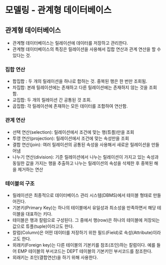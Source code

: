 # 모델링 - 관계형 데이터베이스

## 관계형 데이터베이스

* 관계형 데이터베이스는 릴레이션에 데이터를 저장하고 관리한다.
* 관계형 데이터베이스의 특징은 릴레이션을 사용해서 집합 연산과 관계 연산을 할 수 있다는 것.

### 집합 연산

* 합집합 : 두 개의 릴레이션을 하나로 합하는 것. 중복된 행은 한 번만 조회됨.
* 차집합: 본래 릴레이션에는 존재하고 다른 릴레이션에는 존재하지 않는 것을 조회함.
* 교집합: 두 개의 릴레이션 간 공통된 것 조회.
* 곱집합: 각 릴레이션에 존재하는 모든 데이터를 조합하여 연산함.

### 관계 연산

* 선택 연산\(selection\): 릴레이션에서 조건에 맞는 행\(튜플\)만을 조회
* 투영 연산\(projection\): 릴레이션에서 조건에 맞는 속성만을 조회
* 결합 연산\(join\): 여러 릴레이션의 공통된 속성을 사용해서 새로운 릴레이션을 만들어냄
* 나누기 연산\(division\): 기준 릴레이션에서 나누는 릴레이션이 가지고 있는 속성과 동일한 값을 가지는 행을 추출하고 나누는 릴레이션의 속성을 삭제한 후 중복된 해을 제거하는 연산

### 테이블의 구조

* 릴레이션은 최종적으로 데이터베이스 관리 시스템\(DBMS\)에서 테이블 형태로 만들어진다.
* 기본키\(Primary Key\)는 하나의 테이블에서 유일성과 최소성을 만족하면서 해당 테이블을 대표하는 키다.
* 테이블은 행과 칼럼으로 구성된다. 그 중에서 행\(row\)은 하나의 테이블에 저장되는 값으로 튜플\(tuple\)이라고도 한다.
* 칼럼\(Column\)은 어떤 데이터를 저장하기 위한 필드\(Field\)로 속성\(Attribute\)이라고도 한다.
* 외래키\(Foreign key\)는 다른 테이블의 기본키를 참조\(조인\)하는 칼럼이다. 예를 들어 EMP 테이블의 부서코드는 DEPT 테이블의 기본키인 부서코드를 참조한다.
* 외래키는 조인\(결합연산\)을 하기 위해 사용한다.

